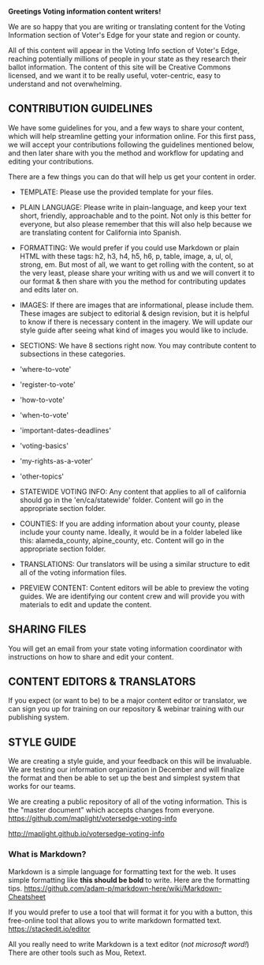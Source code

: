 **Greetings Voting information content writers!**

We are so happy that you are writing or translating content for the Voting Information section of Voter's Edge for your state and region or county. 

All of this content will appear in the Voting Info section of Voter's Edge, reaching potentially millions of people in your state as they research their ballot information. The content of this site will be Creative Commons licensed, and we want it to be really useful, voter-centric, easy to understand and not overwhelming.

## CONTRIBUTION GUIDELINES

We have some guidelines for you, and a few ways to share your content, which will help streamline getting your information online. For this first pass, we will accept your contributions following the guidelines mentioned below, and then later share with you the method and workflow for updating and editing your contributions.

There are a few things you can do that will help us get your content in order.

* TEMPLATE: Please use the provided template for your files. 

* PLAIN LANGUAGE: Please write in plain-language, and keep your text short, friendly, approachable and to the point. Not only is this better for everyone, but also please remember that this will also help because we are translating content for California into Spanish.

* FORMATTING: We would prefer if you could use Markdown or plain HTML with these tags: h2, h3, h4, h5, h6, p, table, image, a, ul, ol, strong, em. But most of all, we want to get rolling with the content, so at the very least, please share your writing with us and we will convert it to our format & then share with you the method for contributing updates and edits later on.

* IMAGES: If there are images that are informational, please include them. These images are subject to editorial & design revision, but it is helpful to know if there is necessary content in the imagery. We will update our style guide after seeing what kind of images you would like to include.

* SECTIONS: We have 8 sections right now. You may contribute content to subsections in these categories.
* 'where-to-vote' 
* 'register-to-vote'
* 'how-to-vote'
* 'when-to-vote'
* 'important-dates-deadlines'
* 'voting-basics'
* 'my-rights-as-a-voter'
* 'other-topics'

* STATEWIDE VOTING INFO: Any content that applies to all of california should go in the 'en/ca/statewide' folder. Content will go in the appropriate section folder.

* COUNTIES: If you are adding information about your county, please include your county name. Ideally, it would be in a folder labeled like this: alameda_county, alpine_county, etc.  Content will go in the appropriate section folder.

* TRANSLATIONS: Our translators will be using a similar structure to edit all of the voting information files.

* PREVIEW CONTENT: Content editors will be able to preview the voting guides. We are identifying our content crew and will provide you with materials to edit and update the content.



## SHARING FILES
You will get an email from your state voting information coordinator with instructions on how to share and edit your content.

## CONTENT EDITORS & TRANSLATORS
If you expect (or want to be) to be a major content editor or translator, we can sign you up for training on our repository & webinar training with our publishing system. 


## STYLE GUIDE
We are creating a style guide, and your feedback on this will be invaluable. We are testing our information organization in December and will finalize the format and then be able to set up the best and simplest system that works for our teams.

We are creating a public repository of all of the voting information. This is the "master document" which accepts changes from everyone. https://github.com/maplight/votersedge-voting-info

http://maplight.github.io/votersedge-voting-info

### What is Markdown?
Markdown is a simple language for formatting text for the web. It uses simple formatting like **this should be bold** to write. Here are the formatting tips. https://github.com/adam-p/markdown-here/wiki/Markdown-Cheatsheet

If you would prefer to use a tool that will format it for you with a button, this free-online tool that allows you to write markdown formatted text. https://stackedit.io/editor 


All you really need to write Markdown is a text editor (*not microsoft word!*)
There are other tools such as Mou, Retext.

